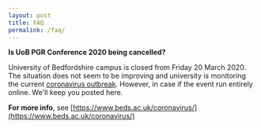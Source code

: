 ```yaml
---
layout: post
title: FAQ
permalink: /faq/
---
```


**Is UoB PGR Conference 2020 being cancelled?**

University of Bedfordshire campus is closed from Friday 20 March 2020. The situation does not seem to be improving and university is monitoring the current [coronavirus outbreak](https://www.beds.ac.uk/coronavirus/information-for-students/). However, in case if the event run entirely online. We'll keep you posted here.
<br>

**For more info**, see [https://www.beds.ac.uk/coronavirus/](https://www.beds.ac.uk/coronavirus/)
